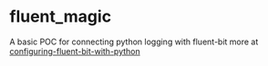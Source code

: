# fluent_magic
A basic POC for connecting python logging with fluent-bit
more at <a href="https://medium.com/@shivamswims456/configuring-fluent-bit-with-python-773941122a58">configuring-fluent-bit-with-python</a>  
